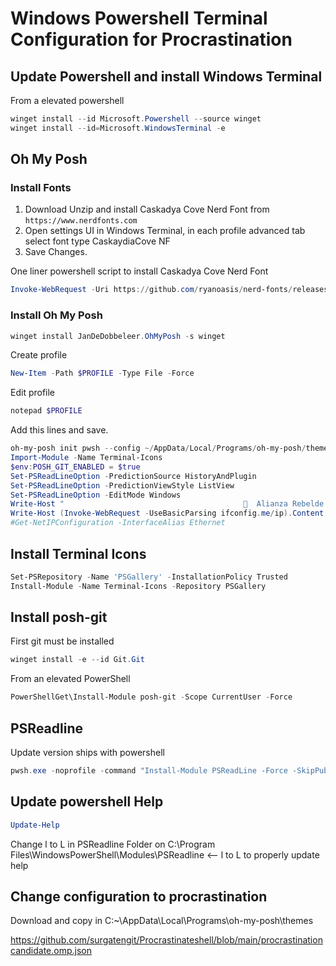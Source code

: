 # Windows Powershell Terminal Configuration for Procrastination

## Update Powershell and install Windows Terminal

From a elevated powershell
```powershell
winget install --id Microsoft.Powershell --source winget
winget install --id=Microsoft.WindowsTerminal -e
```
## Oh My Posh

### Install Fonts
1. Download Unzip and install Caskadya Cove Nerd Font from `https://www.nerdfonts.com`
2. Open settings UI in Windows Terminal, in each profile advanced tab select font type CaskaydiaCove NF
3. Save Changes.

One liner powershell script to install Caskadya Cove Nerd Font
```powershell
Invoke-WebRequest -Uri https://github.com/ryanoasis/nerd-fonts/releases/download/v2.1.0/CascadiaCode.zip -OutFile Fonts.zip & Expand-Archive .\Fonts.zip & start-sleep -s 2 && Get-ChildItem -Path ./Fonts -Include '*.ttf','*.ttc','*.otf' -Recurse | ForEach {(New-Object -ComObject Shell.Application).Namespace(0x14).CopyHere($_.FullName,0x10)}
```
### Install Oh My Posh
```powershell
winget install JanDeDobbeleer.OhMyPosh -s winget
```
Create profile 
```powershell
New-Item -Path $PROFILE -Type File -Force
```
Edit profile
```powershell
notepad $PROFILE
```
Add this lines and save.
```powershell
oh-my-posh init pwsh --config ~/AppData/Local/Programs/oh-my-posh/themes/procrastinatorcandidate.omp.json | Invoke-Expression
Import-Module -Name Terminal-Icons
$env:POSH_GIT_ENABLED = $true
Set-PSReadLineOption -PredictionSource HistoryAndPlugin
Set-PSReadLineOption -PredictionViewStyle ListView
Set-PSReadLineOption -EditMode Windows
Write-Host "                                          Alianza Rebelde " -ForegroundColor red
Write-Host (Invoke-WebRequest -UseBasicParsing ifconfig.me/ip).Content.Trim() ﴣ
#Get-NetIPConfiguration -InterfaceAlias Ethernet
``` 

## Install Terminal Icons
```powershell
Set-PSRepository -Name 'PSGallery' -InstallationPolicy Trusted
Install-Module -Name Terminal-Icons -Repository PSGallery
```
## Install posh-git
First git must be installed 
```powershell
winget install -e --id Git.Git
```
From an elevated PowerShell
```powershell
PowerShellGet\Install-Module posh-git -Scope CurrentUser -Force
```
## PSReadline
Update version ships with powershell
```powershell
pwsh.exe -noprofile -command "Install-Module PSReadLine -Force -SkipPublisherCheck -AllowPrerelease"
```
## Update powershell Help
```powershell
Update-Help
```
Change l to L in PSReadline Folder on C:\Program Files\WindowsPowerShell\Modules\PSReadline  <-- l to L to properly update help
## Change configuration to procrastination
Download and copy in C:~\AppData\Local\Programs\oh-my-posh\themes
 
https://github.com/surgatengit/Procrastinateshell/blob/main/procrastinationcandidate.omp.json
